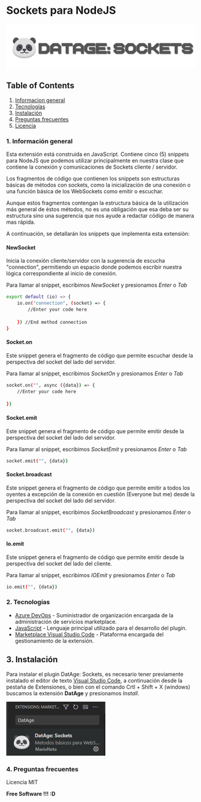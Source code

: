 # Sockets para NodeJS

[![DatAge](https://raw.githubusercontent.com/GedersonG/socket-extension/main/img/Adjust-logo.png)](https://datage-production.up.railway.app/)

## Table of Contents
1. [Informacion general](#general-info)
2. [Tecnologías](#technologies)
3. [Instalación](#installation)
4. [Preguntas frecuentes](#faqs)
5. [Licencia](#license)

### 1. Información general

Esta extensión está construida en JavaScript. Contiene cinco (5) snippets para NodeJS que podemos utilizar principalmente en nuestra clase que contiene la conexión y comunicaciones de Sockets cliente / servidor.

Los fragmentos de código que contienen los snippets son estructuras básicas de métodos con sockets, como la inicialización de una conexión o una función básica de los WebSockets como emitir o escuchar.

Aunque estos fragmentos contengan la estructura básica de la utilización más general de éstos métodos, no es una obligación que esa deba ser su estructura sino una sugerencia que nos ayude a redactar código de manera mas rápida.

A continuación, se detallarán los snippets que implementa esta extensión:

#### NewSocket

Inicia la conexión cliente/servidor con la sugerencia de escucha "connection", permitiendo un espacio donde podemos escribir nuestra lógica correspondiente al inicio de conexión.

Para llamar al snippet, escribimos _NewSocket_ y presionamos _Enter_ o _Tab_

```sh
export default (io) => {
    io.on("connection", (socket) => {
        //Enter your code here

    }) //End method connection
}
```

#### Socket.on

Este snippet genera el fragmento de código que permite escuchar desde la perspectiva del socket del lado del servidor.

Para llamar al snippet, escribimos _SocketOn_ y presionamos _Enter_ o _Tab_

```sh
socket.on("", async ({data}) => {
    //Enter your code here

})
```

#### Socket.emit

Este snippet genera el fragmento de código que permite emitir desde la perspectiva del socket del lado del servidor.

Para llamar al snippet, escribimos _SocketEmit_ y presionamos _Enter_ o _Tab_

```sh
socket.emit("", {data})
```

#### Socket.broadcast

Este snippet genera el fragmento de código que permite emitir a todos los oyentes a excepción de la conexión en cuestión (Everyone but me) desde la perspectiva del socket del lado del servidor.

Para llamar al snippet, escribimos _SocketBroadcast_ y presionamos _Enter_ o _Tab_

```sh
socket.broadcast.emit("", {data})
```

#### Io.emit

Este snippet genera el fragmento de código que permite emitir desde la perspectiva del socket del lado del cliente.

Para llamar al snippet, escribimos _IOEmit_ y presionamos _Enter_ o _Tab_

```sh
io.emit("", {data})
```

### 2. Tecnologías

- [Azure DevOps](https://azure.microsoft.com/es-es/products/devops) - Suministrador de organización encargada de la administración de servicios marketplace.
- [JavaScript](https://www.javascript.com/) - Lenguaje principal utilizado para el desarrollo del plugin.
- [Marketplace Visual Studio Code](https://marketplace.visualstudio.com/vscode) - Plataforma encargada del gestionamiento de la extensión.

## 3. Instalación

Para instalar el plugin DatAge: Sockets, es necesario tener previamente instalado el editor de texto [Visual Studio Code](https://code.visualstudio.com/), a continuación desde la pestaña de Extensiones, o bien con el comando Crtl + Shift + X (windows) buscamos la extensión **DatAge** y presionamos _Install_.

![Extensión sockets - DatAge](https://raw.githubusercontent.com/GedersonG/socket-extension/main/img/extension-datage.PNG)

### 4. Preguntas frecuentes

Licencia MIT

**Free Software !!! :D**